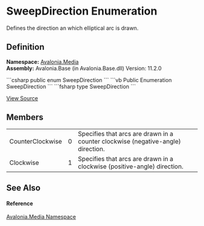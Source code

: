 # SweepDirection Enumeration


Defines the direction an which elliptical arc is drawn.



## Definition
**Namespace:** <a href="N_Avalonia_Media">Avalonia.Media</a>  
**Assembly:** Avalonia.Base (in Avalonia.Base.dll) Version: 11.2.0

<Tabs groupId="api-code-preview">
<TabItem value="csharp" label="C#">
```csharp
public enum SweepDirection
```
</TabItem>
<TabItem value="vb" label="VB">
```vb
Public Enumeration SweepDirection
```
</TabItem>
<TabItem value="fsharp" label="F#">
```fsharp
type SweepDirection
```
</TabItem>
</Tabs>



<a href="https://github.com/AvaloniaUI/Avalonia/tree/master/src/Avalonia.Base/Media/SweepDirection.cs" title="View the source code">View Source</a>



## Members
<table>
<tr>
<td>CounterClockwise</td>
<td>0</td>
<td>Specifies that arcs are drawn in a counter clockwise (negative-angle) direction.</td>
</tr>
<tr>
<td>Clockwise</td>
<td>1</td>
<td>Specifies that arcs are drawn in a clockwise (positive-angle) direction.</td>
</tr>
</table>

## See Also


#### Reference
<a href="N_Avalonia_Media">Avalonia.Media Namespace</a>  

